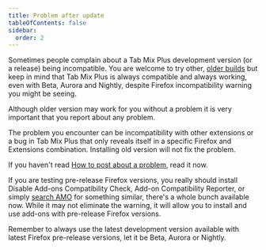 ```yaml
---
title: Problem after update
tableOfContents: false
sidebar:
  order: 2
---
```



Sometimes people complain about a Tab Mix Plus development version (or a release) being
incompatible. You are welcome to try other, [older builds](https://github.com/onemen/TabMixPlus/releases/) but keep in mind that Tab Mix Plus is always compatible and always working, even with Beta, Aurora and Nightly, despite Firefox incompatibility warning you might be seeing.


Although older version may work for you without a problem it is very important that you
report about any problem.


The problem you encounter can be incompatibility with other extensions or a bug in Tab Mix
Plus that only reveals itself in a specific Firefox and Extensions combination. Installing
old version will not fix the problem.


If you haven't read [How to post about a problem](../how-to-post), read it now.


If you are testing pre-release Firefox versions, you really should install Disable Add-ons
Compatibility Check, Add-on Compatibility Reporter, or simply [search AMO](https://addons.mozilla.org/en-US/firefox/search/?q=Compatibility) for something similar, there's a whole bunch available now. While it may not eliminate the warning, it will allow you to install and use add-ons with pre-release Firefox versions.


Remember to always use the latest development version available with latest Firefox
pre-release versions, let it be Beta, Aurora or Nightly.
